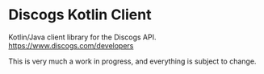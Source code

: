 # Discogs Kotlin Client

Kotlin/Java client library for the Discogs API.  
https://www.discogs.com/developers

This is very much a work in progress, and everything is subject to change.
